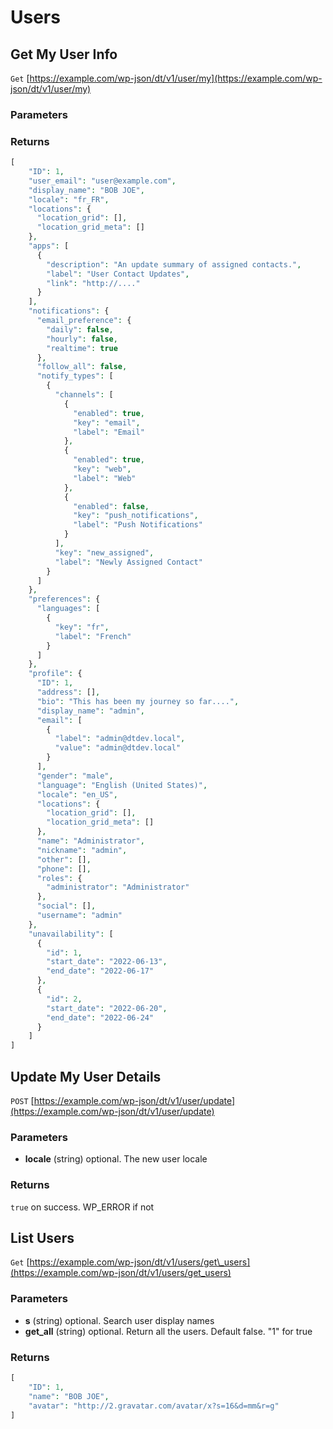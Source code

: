 # Users

## Get My User Info

`Get` [https://example.com/wp-json/dt/v1/user/my](https://example.com/wp-json/dt/v1/user/my)

### Parameters

### Returns

```php
[
    "ID": 1,
    "user_email": "user@example.com",
    "display_name": "BOB JOE",
    "locale": "fr_FR",
    "locations": {
      "location_grid": [],
      "location_grid_meta": []
    },
    "apps": [
      {
        "description": "An update summary of assigned contacts.",
        "label": "User Contact Updates",
        "link": "http://...."
      }
    ],
    "notifications": {
      "email_preference": {
        "daily": false,
        "hourly": false,
        "realtime": true
      },
      "follow_all": false,
      "notify_types": [
        {
          "channels": [
            {
              "enabled": true,
              "key": "email",
              "label": "Email"
            },
            {
              "enabled": true,
              "key": "web",
              "label": "Web"
            },
            {
              "enabled": false,
              "key": "push_notifications",
              "label": "Push Notifications"
            }
          ],
          "key": "new_assigned",
          "label": "Newly Assigned Contact"
        }
      ]
    },
    "preferences": {
      "languages": [
        {
          "key": "fr",
          "label": "French"
        }
      ]
    },
    "profile": {
      "ID": 1,
      "address": [],
      "bio": "This has been my journey so far....",
      "display_name": "admin",
      "email": [
        {
          "label": "admin@dtdev.local",
          "value": "admin@dtdev.local"
        }
      ],
      "gender": "male",
      "language": "English (United States)",
      "locale": "en_US",
      "locations": {
        "location_grid": [],
        "location_grid_meta": []
      },
      "name": "Administrator",
      "nickname": "admin",
      "other": [],
      "phone": [],
      "roles": {
        "administrator": "Administrator"
      },
      "social": [],
      "username": "admin"
    },
    "unavailability": [
      {
        "id": 1,
        "start_date": "2022-06-13",
        "end_date": "2022-06-17"
      },
      {
        "id": 2,
        "start_date": "2022-06-20",
        "end_date": "2022-06-24"
      }
    ]
]
```

## Update My User Details

`POST` [https://example.com/wp-json/dt/v1/user/update](https://example.com/wp-json/dt/v1/user/update)

### Parameters

* **locale** \(string\) optional. The new user locale

### Returns

`true` on success. WP\_ERROR if not

## List Users

`Get` [https://example.com/wp-json/dt/v1/users/get\_users](https://example.com/wp-json/dt/v1/users/get_users)

### Parameters

* **s** \(string\) optional. Search user display names
* **get\_all** \(string\) optional. Return all the users. Default false.  "1" for true

### Returns

```php
[
    "ID": 1,
    "name": "BOB JOE",
    "avatar": "http://2.gravatar.com/avatar/x?s=16&d=mm&r=g"
]
```
